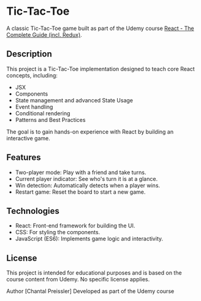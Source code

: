 # Tic-Tac-Toe

A classic Tic-Tac-Toe game built as part of the Udemy course [React - The Complete Guide (incl. Redux)](https://www.udemy.com/course/react-the-complete-guide-incl-redux/).

## Description

This project is a Tic-Tac-Toe implementation designed to teach core React concepts, including:

- JSX
- Components
- State management and advanced State Usage
- Event handling
- Conditional rendering
- Patterns and Best Practices

The goal is to gain hands-on experience with React by building an interactive game.

## Features
- Two-player mode: Play with a friend and take turns.
- Current player indicator: See who's turn it is at a glance.
- Win detection: Automatically detects when a player wins.
- Restart game: Reset the board to start a new game.

## Technologies
- React: Front-end framework for building the UI.
- CSS: For styling the components.
- JavaScript (ES6): Implements game logic and interactivity.

## License
This project is intended for educational purposes and is based on the course content from Udemy. No specific license applies.

Author
[Chantal Preissler]
Developed as part of the Udemy course